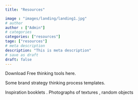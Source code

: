 ```yaml
---
title: "Resources"

image : "images/landing/landing1.jpg"
# author
author : ["Admin"]
# categories
categories: ["resources"]
tage: ["resources"]
# meta description
description: "This is meta description"
# save as draft
draft: false
---
```


Download Free thinking tools here.


Some brand strategy thinking process templates.

Inspiration booklets . Photographs of textures , random objects

